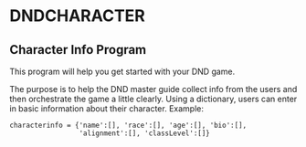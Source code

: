 # DNDCHARACTER

## Character Info Program
This program will help you get started with your DND game. 

The purpose is to help the DND master guide collect info from the users and then orchestrate the game a little clearly.
Using a dictionary, users can enter in basic information about their character.
Example:

```
characterinfo = {'name':[], 'race':[], 'age':[], 'bio':[],
                 'alignment':[], 'classLevel':[]} 
```

